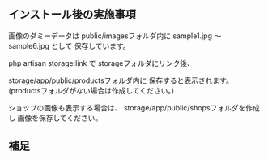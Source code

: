 ## インストール後の実施事項

画像のダミーデータは public/imagesフォルダ内に 
sample1.jpg 〜 sample6.jpg として 
保存しています。

php artisan storage:link で 
storageフォルダにリンク後、

storage/app/public/productsフォルダ内に 
保存すると表示されます。 
(productsフォルダがない場合は作成してください。)

ショップの画像も表示する場合は、 
storage/app/public/shopsフォルダを作成し 
画像を保存してください。

## 補足